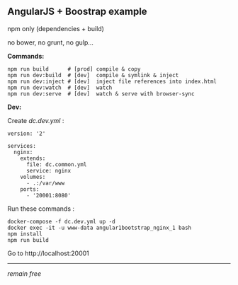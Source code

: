 AngularJS + Boostrap example
-------------

npm only (dependencies + build)

no bower, no grunt, no gulp...

**Commands:**
```
npm run build      # [prod] compile & copy
npm run dev:build  # [dev]  compile & symlink & inject
npm run dev:inject # [dev]  inject file references into index.html
npm run dev:watch  # [dev]  watch
npm run dev:serve  # [dev]  watch & serve with browser-sync
```

**Dev:**

Create *dc.dev.yml* :
```
version: '2'

services:
  nginx:
    extends:
      file: dc.common.yml
      service: nginx
    volumes:
      - .:/var/www
    ports:
      - '20001:8080'
```
Run these commands :
```
docker-compose -f dc.dev.yml up -d
docker exec -it -u www-data angular1bootstrap_nginx_1 bash
npm install
npm run build
```
Go to http://localhost:20001

----------

*remain free*
